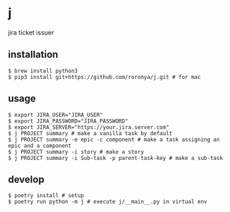 # j
jira ticket issuer

## installation

```shelｇl
$ brew install python3
$ pip3 install git+https://github.com/roronya/j.git # for mac
```

## usage

```shell
$ export JIRA_USER="JIRA_USER"
$ export JIRA_PASSWORD="JIRA_PASSWORD"
$ export JIRA_SERVER="https://your.jira.server.com"
$ j PROJECT summary # make a vanilla task by default
$ j PROJECT summary -e epic -c component # make a task assigning an epic and a component
$ j PROJECT summary -i story # make a story
$ j PROJECT summary -i Sub-task -p parent-task-key # make a sub-task
```

## develop

```shell
$ poetry install # setup
$ poetry run python -m j # execute j/__main__.py in virtual env
```
